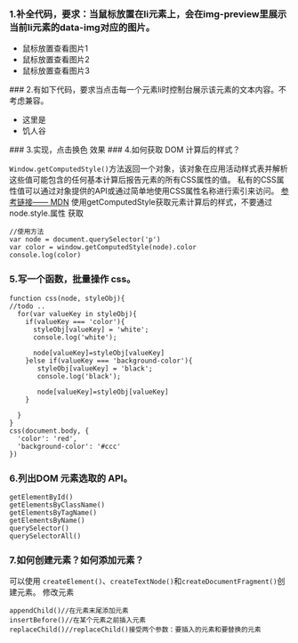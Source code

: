 
### 1.补全代码，要求：当鼠标放置在li元素上，会在img-preview里展示当前li元素的data-img对应的图片。

<ul class="ct">
    <li data-img="1.png">鼠标放置查看图片1</li>
    <li data-img="2.png">鼠标放置查看图片2</li>
    <li data-img="3.png">鼠标放置查看图片3</li>
</ul>
<div class="img-preview"></div>
<script>
//你的代码
</script>
### 2.有如下代码，要求当点击每一个元素li时控制台展示该元素的文本内容。不考虑兼容。

<ul class="ct">
    <li>这里是</li>
    <li>饥人谷</li>
</ul>
<script>
//todo ...
</script>
### 3.实现，点击换色 效果
### 4.如何获取 DOM 计算后的样式？

`Window.getComputedStyle()`方法返回一个对象，该对象在应用活动样式表并解析这些值可能包含的任何基本计算后报告元素的所有CSS属性的值。 私有的CSS属性值可以通过对象提供的API或通过简单地使用CSS属性名称进行索引来访问。
[参考链接—— MDN](https://developer.mozilla.org/zh-CN/docs/Web/API/Window/getComputedStyle)
使用getComputedStyle获取元素计算后的样式，不要通过 node.style.属性 获取

```
//使用方法
var node = document.querySelector('p')
var color = window.getComputedStyle(node).color
console.log(color)
```

### 5.写一个函数，批量操作 css。

```
function css(node, styleObj){
//todo ..
  for(var valueKey in styleObj){
    if(valueKey === 'color'){
      styleObj[valueKey] = 'white';
      console.log('white');
      
      node[valueKey]=styleObj[valueKey]
    }else if(valueKey === 'background-color'){
       styleObj[valueKey] = 'black';
       console.log('black');
       
       node[valueKey]=styleObj[valueKey]
    }
    
  }
}
css(document.body, {
  'color': 'red',
  'background-color': '#ccc'
})
```

### 6.列出DOM 元素选取的 API。

```
getElementById()
getElementsByClassName()
getElementsByTagName()
getElementsByName()
querySelector()
querySelectorAll()
```

### 7.如何创建元素？如何添加元素？
可以使用 `createElement()`、`createTextNode()`和`createDocumentFragment()`创建元素。
修改元素
```
appendChild()//在元素末尾添加元素
insertBefore()//在某个元素之前插入元素
replaceChild()//replaceChild()接受两个参数：要插入的元素和要替换的元素
```

